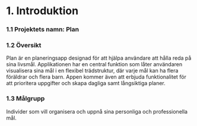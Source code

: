 # 1. Introduktion

### 1.1 Projektets namn: Plan

### 1.2 Översikt

Plan är en planeringsapp designad för att hjälpa användare att hålla reda på
sina livsmål. Applikationen har en central funktion som låter användaren
visualisera sina mål i en flexibel trädstruktur, där varje mål kan ha flera
föräldrar och flera barn. Appen kommer även att erbjuda funktionalitet för att
prioritera uppgifter och skapa dagliga samt långsiktiga planer.

### 1.3 Målgrupp

Individer som vill organisera och uppnå sina personliga och professionella mål.